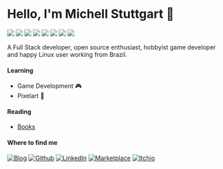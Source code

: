 # Hello, I'm Michell Stuttgart 👋

![](https://img.shields.io/badge/Code-Python-informational?style=flat-square&logo=python&logoColor=white&color=afc8a0)
![](https://img.shields.io/badge/Code-C%2B%2B-informational?style=flat-square&logo=c%2B%2B&logoColor=white&color=afc8a0)
![](https://img.shields.io/badge/Shell-Bash-informational?style=flat-square&logo=gnu-bash&logoColor=white&color=afc8a0)
![](https://img.shields.io/badge/Tools-PostgreSQL-informational?style=flat-square&logo=postgresql&logoColor=white&color=afc8a0)
![](https://img.shields.io/badge/Tools-Git-informational?style=flat-square&logo=git&logoColor=white&color=afc8a0)
![](https://img.shields.io/badge/Tools-GodotEngine-informational?style=flat-square&logo=godot-engine&logoColor=white&color=afc8a0)
![](https://img.shields.io/badge/Tools-Aseprite-informational?style=flat-square&logo=aseprite&logoColor=white&color=afc8a0)
![](https://img.shields.io/badge/OS-Linux-informational?style=flat-square&logo=linux&logoColor=white&color=afc8a0)

A Full Stack developer, open source enthusiast, hobbyist game developer and happy Linux user working from Brazil. 

#### Learning

* Game Development :video_game:
* Pixelart :art:

#### Reading

* [Books](https://www.skoob.com.br/estante/livros/todos/5763185)

#### Where to find me
<p>
  <a href="https://mstuttgart.github.io/" target="_blank"><img alt="Blog" src="https://img.shields.io/badge/blog-teal.svg?color=afc8a0&style=for-the-badge&logo=www&logoColor=afc8a0" /></a>
  <a href="https://github.com/mstuttgart" target="_blank"><img alt="Github" src="https://img.shields.io/badge/GitHub-%2312100E.svg?&style=for-the-badge&logo=Github&logoColor=white" /></a> 
  <a href="https://www.linkedin.com/in/mstuttgart" target="_blank"><img alt="LinkedIn" src="https://img.shields.io/badge/linkedin-%230077B5.svg?&style=for-the-badge&logo=linkedin&logoColor=white" /></a>
  <a href="https://marketplace.visualstudio.com/publishers/mstuttgart" target="_blank"><img alt="Marketplace" src="https://img.shields.io/badge/marketplace-yellow.svg?&style=for-the-badge&logo=visual-studio-code&logoColor=white" /></a>
  <a href="https://mstuttgart.itch.io/" target="_blank"><img alt="Itchio" src="https://img.shields.io/badge/gmail-red.svg?&style=for-the-badge&logo=gmail&logoColor=white" /></a>
</p>
